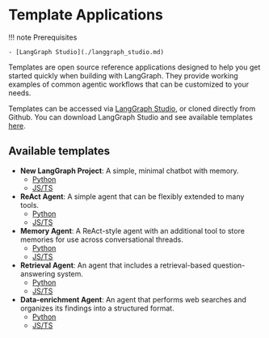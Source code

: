 # Template Applications

!!! note Prerequisites

    - [LangGraph Studio](./langgraph_studio.md)

Templates are open source reference applications designed to help you get started quickly when building with LangGraph. They provide working examples of common agentic workflows that can be customized to your needs.

Templates can be accessed via [LangGraph Studio](langgraph_studio.md), or cloned directly from Github. You can download LangGraph Studio and see available templates [here](https://studio.langchain.com/).

## Available templates

- **New LangGraph Project**: A simple, minimal chatbot with memory.
  - [Python](https://github.com/langchain-ai/new-langgraph-project)
  - [JS/TS](https://github.com/langchain-ai/new-langgraphjs-project)
- **ReAct Agent**: A simple agent that can be flexibly extended to many tools.
  - [Python](https://github.com/langchain-ai/react-agent)
  - [JS/TS](https://github.com/langchain-ai/react-agent-js)
- **Memory Agent**: A ReAct-style agent with an additional tool to store memories for use across conversational threads.
  - [Python](https://github.com/langchain-ai/memory-agent)
  - [JS/TS](https://github.com/langchain-ai/memory-agent-js)
- **Retrieval Agent**: An agent that includes a retrieval-based question-answering system.
  - [Python](https://github.com/langchain-ai/retrieval-agent-template)
  - [JS/TS](https://github.com/langchain-ai/retrieval-agent-template-js)
- **Data-enrichment Agent**: An agent that performs web searches and organizes its findings into a structured format.
  - [Python](https://github.com/langchain-ai/data-enrichment)
  - [JS/TS](https://github.com/langchain-ai/data-enrichment-js)
